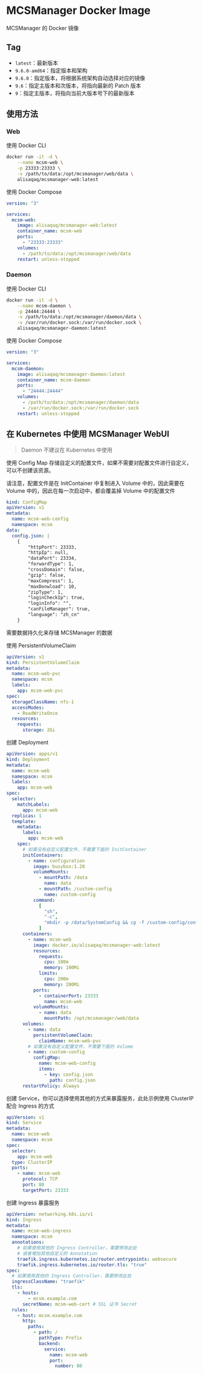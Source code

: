 # MCSManager Docker Image

MCSManager 的 Docker 镜像

## Tag

- `latest`：最新版本
- `9.6.0-amd64`：指定版本和架构
- `9.6.0`：指定版本，将根据系统架构自动选择对应的镜像
- `9.6`：指定主版本和次版本，将指向最新的 Patch 版本
- `9`：指定主版本，将指向当前大版本号下的最新版本

## 使用方法

### Web

使用 Docker CLI

```bash
docker run -it -d \
    --name mcsm-web \
    -p 23333:23333 \
    -v /path/to/data:/opt/mcsmanager/web/data \
    alisaqaq/mcsmanager-web:latest
```

使用 Docker Compose

```yaml
version: "3"

services:
  mcsm-web:
    image: alisaqaq/mcsmanager-web:latest
    container_name: mcsm-web
    ports:
      - "23333:23333"
    volumes:
      - /path/to/data:/opt/mcsmanager/web/data
    restart: unless-stopped
```

### Daemon

使用 Docker CLI

```bash
docker run -it -d \
    --name mcsm-daemon \
    -p 24444:24444 \
    -v /path/to/data:/opt/mcsmanager/daemon/data \
    -v /var/run/docker.sock:/var/run/docker.sock \
    alisaqaq/mcsmanager-daemon:latest
```

使用 Docker Compose

```yaml
version: "3"

services:
  mcsm-daemon:
    image: alisaqaq/mcsmanager-daemon:latest
    container_name: mcsm-daemon
    ports:
      - "24444:24444"
    volumes:
      - /path/to/data:/opt/mcsmanager/daemon/data
      - /var/run/docker.sock:/var/run/docker.sock
    restart: unless-stopped
```

## 在 Kubernetes 中使用 MCSManager WebUI

> Daemon 不建议在 Kubernetes 中使用

使用 Config Map 存储自定义的配置文件，如果不需要对配置文件进行自定义，可以不创建该资源。

请注意，配置文件是在 InitContainer 中复制进入 Volume 中的，因此需要在 Volume 中的，因此在每一次启动中，都会覆盖掉 Volume 中的配置文件

```yaml
kind: ConfigMap
apiVersion: v1
metadata:
  name: mcsm-web-config
  namespace: mcsm
data:
  config.json: |
    {
        "httpPort": 23333,
        "httpIp": null,
        "dataPort": 23334,
        "forwardType": 1,
        "crossDomain": false,
        "gzip": false,
        "maxCompress": 1,
        "maxDonwload": 10,
        "zipType": 1,
        "loginCheckIp": true,
        "loginInfo": "",
        "canFileManager": true,
        "language": "zh_cn"
    }
```

需要数据持久化来存储 MCSManager 的数据

使用 PersistentVolumeClaim

```yaml
apiVersion: v1
kind: PersistentVolumeClaim
metadata:
  name: mcsm-web-pvc
  namespace: mcsm
  labels:
    app: mcsm-web-pvc
spec:
  storageClassName: nfs-1
  accessModes:
    - ReadWriteOnce
  resources:
    requests:
      storage: 2Gi
```

创建 Deployment

```yaml
apiVersion: apps/v1
kind: Deployment
metadata:
  name: mcsm-web
  namespace: mcsm
  labels:
    app: mcsm-web
spec:
  selector:
    matchLabels:
      app: mcsm-web
  replicas: 1
  template:
    metadata:
      labels:
        app: mcsm-web
    spec:
      # 如果没有自定义配置文件，不需要下面的 InitContainer
      initContainers:
        - name: configuration
          image: busybox:1.28
          volumeMounts:
            - mountPath: /data
              name: data
            - mountPath: /custom-config
              name: custom-config
          command:
            [
              "sh",
              "-c",
              "mkdir -p /data/SystemConfig && cp -f /custom-config/config.json /data/SystemConfig/config.json",
            ]
      containers:
        - name: mcsm-web
          image: docker.io/alisaqaq/mcsmanager-web:latest
          resources:
            requests:
              cpu: 100m
              memory: 100Mi
            limits:
              cpu: 200m
              memory: 200Mi
          ports:
            - containerPort: 23333
              name: mcsm-web
          volumeMounts:
            - name: data
              mountPath: /opt/mcsmanager/web/data
      volumes:
        - name: data
          persistentVolumeClaim:
            claimName: mcsm-web-pvc
        # 如果没有自定义配置文件，不需要下面的 Volome
        - name: custom-config
          configMap:
            name: mcsm-web-config
            items:
              - key: config.json
                path: config.json
      restartPolicy: Always
```

创建 Service，你可以选择使用其他的方式来暴露服务，此处示例使用 ClusterIP 配合 Ingress 的方式

```yaml
apiVersion: v1
kind: Service
metadata:
  name: mcsm-web
  namespace: mcsm
spec:
  selector:
    app: mcsm-web
  type: ClusterIP
  ports:
    - name: mcsm-web
      protocol: TCP
      port: 80
      targetPort: 23333
```

创建 Ingress 暴露服务

```yaml
apiVersion: networking.k8s.io/v1
kind: Ingress
metadata:
  name: mcsm-web-ingress
  namespace: mcsm
  annotations:
    # 如果使用其他的 Ingress Controller，需要修改此处
    # 或者增加其他自定义的 Annotation
    traefik.ingress.kubernetes.io/router.entrypoints: websecure
    traefik.ingress.kubernetes.io/router.tls: "true"
spec:
  # 如果使用其他的 Ingress Controller，需要修改此处
  ingressClassName: "traefik"
  tls:
    - hosts:
        - mcsm.example.com
      secretName: mcsm-web-cert # SSL 证书 Secret
  rules:
    - host: mcsm.example.com
      http:
        paths:
          - path: /
            pathType: Prefix
            backend:
              service:
                name: mcsm-web
                port:
                  number: 80
```
